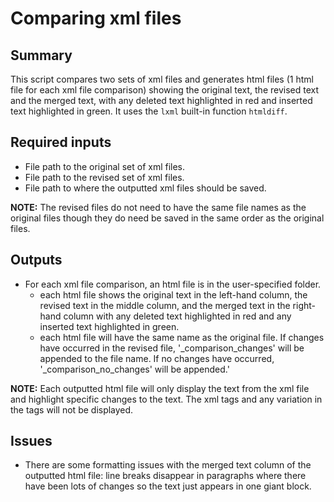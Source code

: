 # Comparing xml files

## Summary
This script compares two sets of xml files and generates html files (1 html file for each xml file comparison) showing
the original text, the revised text and the merged text, with any deleted text highlighted in red and inserted text
highlighted in green. It uses the `lxml` built-in function `htmldiff`.

## Required inputs
* File path to the original set of xml files.
* File path to the revised set of xml files.
* File path to where the outputted xml files should be saved.

**NOTE:** The revised files do not need to have the same file names as the original files though they do need be saved in 
the same order as the original files.

## Outputs
* For each xml file comparison, an html file is in the user-specified folder.
  * each html file shows the original text in the left-hand column, the revised text in the middle column, and the merged text
    in the right-hand column with any deleted text highlighted in red and any inserted text highlighted in green.
  * each html file will have the same name as the original file. If changes have occurred in the revised file, '\_comparison\_changes' 
    will be appended to the file name. If no changes have occurred, '\_comparison\_no\_changes' will be appended.'

**NOTE:** Each outputted html file will only display the text from the xml file and highlight specific changes to the text. The xml tags and any variation in the tags will not be displayed.

## Issues
  * There are some formatting issues with the merged text column of the outputted html file: line breaks disappear in
    paragraphs where there have been lots of changes so the text just appears in one giant block.

